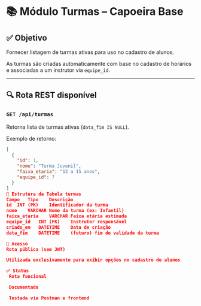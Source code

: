 # 📚 Módulo Turmas – Capoeira Base

## ✅ Objetivo

Fornecer listagem de turmas ativas para uso no cadastro de alunos.

As turmas são criadas automaticamente com base no cadastro de horários e associadas a um instrutor via `equipe_id`.

---

## 🔍 Rota REST disponível

### `GET /api/turmas`

Retorna lista de turmas ativas (`data_fim IS NULL`).

Exemplo de retorno:

```json
[
  {
    "id": 1,
    "nome": "Turma Juvenil",
    "faixa_etaria": "12 a 15 anos",
    "equipe_id": 7
  }
]
🧱 Estrutura da Tabela turmas
Campo	Tipo	Descrição
id	INT (PK)	Identificador da turma
nome	VARCHAR	Nome da turma (ex: Infantil)
faixa_etaria	VARCHAR	Faixa etária estimada
equipe_id	INT (FK)	Instrutor responsável
criado_em	DATETIME	Data de criação
data_fim	DATETIME	(futuro) fim de validade da turma

🔐 Acesso
Rota pública (sem JWT)

Utilizada exclusivamente para exibir opções no cadastro de alunos

✅ Status
 Rota funcional

 Documentada

 Testada via Postman e frontend